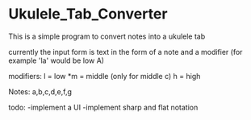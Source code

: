 # Ukulele_Tab_Converter

This is a simple program to convert notes into a ukulele tab

currently the input form is text in the form of a note and a modifier (for example 'la' would be low A)

modifiers:
  l = low
  *m = middle (only for middle c)
  h = high

Notes: a,b,c,d,e,f,g

todo:
-implement a UI
-implement sharp and flat notation
